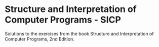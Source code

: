 # Structure and Interpretation of Computer Programs - SICP
Solutions to the exercises from the book Structure and Interpretation of Computer Programs, 2nd Edition.

